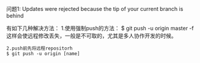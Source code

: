 问题1: Updates were rejected because the tip of your current branch is behind

有如下几种解决方法：
    1.使用强制push的方法：
    $ git push -u origin master -f 
    这样会使远程修改丢失，一般是不可取的，尤其是多人协作开发的时候。

    2.push前先将远程repositorh
    $ git push -u origin [name]
